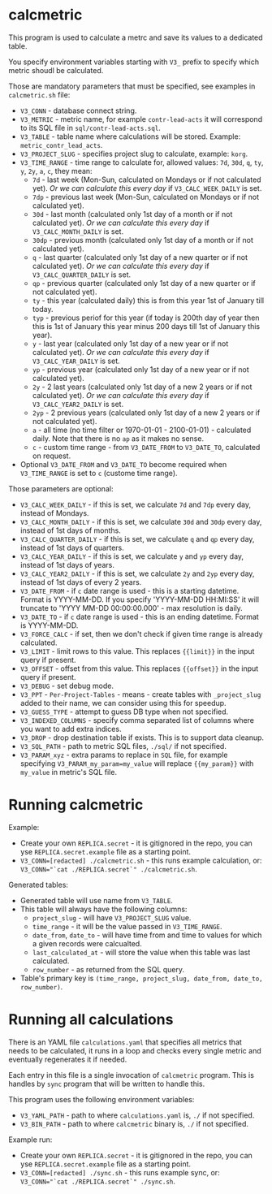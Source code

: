 # calcmetric

This program is used to calculate a metrc and save its values to a dedicated table.

You specify environment variables starting with `V3_` prefix to specify which metric shoudl be calculated.

Those are mandatory parameters that must be specified, see examples in `calcmetric.sh` file:

- `V3_CONN` - database connect string.
- `V3_METRIC` - metric name, for example `contr-lead-acts` it will correspond to its SQL file in `sql/contr-lead-acts.sql`.
- `V3_TABLE` - table name where calculations will be stored. Example: `metric_contr_lead_acts`.
- `V3_PROJECT_SLUG` - specifies project slug to calculate, example: `korg`.
- `V3_TIME_RANGE` - time range to calculate for, allowed values: `7d`, `30d`, `q`, `ty`, `y`, `2y`, `a`, `c`, they mean:
  - `7d` - last week (Mon-Sun, calculated on Mondays or if not calculated yet). *Or we can calculate this every day* if `V3_CALC_WEEK_DAILY` is set.
  - `7dp` - previous last week (Mon-Sun, calculated on Mondays or if not calculated yet).
  - `30d` - last month (calculated only 1st day of a month or if not calculated yet). *Or we can calculate this every day* if `V3_CALC_MONTH_DAILY` is set.
  - `30dp` - previous month (calculated only 1st day of a month or if not calculated yet).
  - `q` - last quarter (calculated only 1st day of a new quarter or if not calculated yet). *Or we can calculate this every day* if `V3_CALC_QUARTER_DAILY` is set.
  - `qp` - previous quarter (calculated only 1st day of a new quarter or if not calculated yet).
  - `ty` - this year (calculated daily) this is from this year 1st of January till today.
  - `typ` - previous periof for this year (if today is 200th day of year then this is 1st of January this year minus 200 days till 1st of January this year).
  - `y` - last year (calculated only 1st day of a new year or if not calculated yet). *Or we can calculate this every day* if `V3_CALC_YEAR_DAILY` is set.
  - `yp` - previous year (calculated only 1st day of a new year or if not calculated yet).
  - `2y` - 2 last years (calculated only 1st day of a new 2 years or if not calculated yet). *Or we can calculate this every day* if `V3_CALC_YEAR2_DAILY` is set.
  - `2yp` - 2 previous years (calculated only 1st day of a new 2 years or if not calculated yet).
  - `a` - all time (no time filter or 1970-01-01 - 2100-01-01) - calculated daily. Note that there is no `ap` as it makes no sense.
  - `c` - custom time range - from `V3_DATE_FROM` to `V3_DATE_TO`, calculated on request.
- Optional `V3_DATE_FROM` and `V3_DATE_TO` become required when `V3_TIME_RANGE` is set to `c` (custome time range).

Those parameters are optional:

- `V3_CALC_WEEK_DAILY` - if this is set, we calculate `7d` and `7dp` every day, instead of Mondays.
- `V3_CALC_MONTH_DAILY` - if this is set, we calculate `30d` and `30dp` every day, instead of 1st days of months.
- `V3_CALC_QUARTER_DAILY` - if this is set, we calculate `q` and `qp` every day, instead of 1st days of quarters.
- `V3_CALC_YEAR_DAILY` - if this is set, we calculate `y` and `yp` every day, instead of 1st days of years.
- `V3_CALC_YEAR2_DAILY` - if this is set, we calculate `2y` and `2yp` every day, instead of 1st days of every 2 years.
- `V3_DATE_FROM` - if `c` date range is used - this is a starting datetime. Format is YYYY-MM-DD. If you specify 'YYYY-MM-DD HH:MI:SS' it will truncate to 'YYYY MM-DD 00:00:00.000' - max resolution is daily.
- `V3_DATE_TO` - if `c` date range is used - this is an ending datetime. Format is YYYY-MM-DD.
- `V3_FORCE_CALC` - if set, then we don't check if given time range is already calculated.
- `V3_LIMIT` - limit rows to this value. This replaces `{{limit}}` in the input query if present.
- `V3_OFFSET` - offset from this value. This replaces `{{offset}}` in the input query if present.
- `V3_DEBUG` - set debug mode.
- `V3_PPT` - `Per-Project-Tables` - means - create tables with `_project_slug` added to their name, we can consider using this for speedup.
- `V3_GUESS_TYPE` - attempt to guess DB type when not specified.
- `V3_INDEXED_COLUMNS` - specify comma separated list of columns where you want to add extra indices.
- `V3_DROP` - drop destination table if exists. This is to support data cleanup.
- `V3_SQL_PATH` - path to metric SQL files, `./sql/` if not specified.
- `V3_PARAM_xyz` - extra params to replace in `SQL` file, for example specifying `V3_PARAM_my_param=my_value` will replace `{{my_param}}` with `my_value` in metric's SQL file.


# Running calcmetric

Example:
- Create your own `REPLICA.secret` - it is gitignored in the repo, you can yse `REPLICA.secret.example` file as a starting point.
- `V3_CONN=[redacted] ./calcmetric.sh` - this runs example calculation, or: `` V3_CONN="`cat ./REPLICA.secret`" ./calcmetric.sh ``.


Generated tables:

- Generated table will use name from `V3_TABLE`.
- This table will always have the following columns:
  - `project_slug` - will have `V3_PROJECT_SLUG` value.
  - `time_range` - it will be the value passed in `V3_TIME_RANGE`.
  - `date_from`, `date_to` - will have time from and time to values for which a given records were calcualted.
  - `last_calculated_at` - will store the value when this table was last calculated.
  - `row_number` - as returned from the SQL query.
- Table's primary key is `(time_range, project_slug, date_from, date_to, row_number)`.


# Running all calculations

There is an YAML file `calculations.yaml` that specifies all metrics that needs to be calculated, it runs in a loop and checks every single metric and eventually regenerates it if needed.

Each entry in this file is a single invocation of `calcmetric` program. This is handles by `sync` program that will be written to handle this.

This program uses the following environment variables:
- `V3_YAML_PATH` - path to where `calculations.yaml` is, `./` if not specified.
- `V3_BIN_PATH` - path to where `calcmetric` binary is, `./` if not specified.

Example run:
- Create your own `REPLICA.secret` - it is gitignored in the repo, you can yse `REPLICA.secret.example` file as a starting point.
- `V3_CONN=[redacted] ./sync.sh` - this runs example sync, or: `` V3_CONN="`cat ./REPLICA.secret`" ./sync.sh ``.

